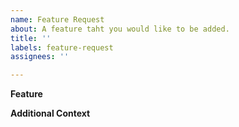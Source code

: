 ```yaml
---
name: Feature Request
about: A feature taht you would like to be added.
title: ''
labels: feature-request
assignees: ''

---
```


**Feature**
<!-- A clear and concise description of the request. -->


**Additional Context**
<!-- Add any other context here. -->

